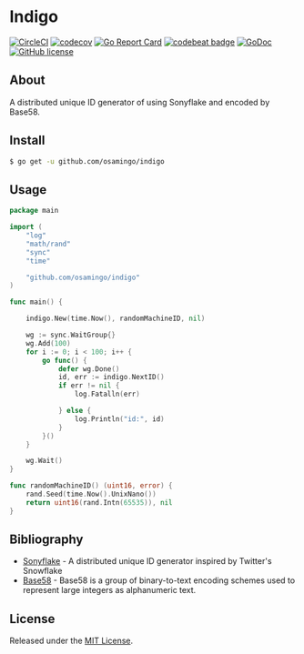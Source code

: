 # Indigo

[![CircleCI](https://img.shields.io/circleci/project/osamingo/indigo/master.svg)](https://circleci.com/gh/osamingo/indigo)
[![codecov](https://codecov.io/gh/osamingo/indigo/branch/master/graph/badge.svg)](https://codecov.io/gh/osamingo/indigo)
[![Go Report Card](https://goreportcard.com/badge/osamingo/indigo)](https://goreportcard.com/report/osamingo/indigo)
[![codebeat badge](https://codebeat.co/badges/3885a5d8-7db0-4162-970a-577a1bf54199)](https://codebeat.co/projects/github-com-osamingo-indigo)
[![GoDoc](https://godoc.org/github.com/osamingo/indigo?status.svg)](https://godoc.org/github.com/osamingo/indigo)
[![GitHub license](https://img.shields.io/badge/license-MIT-blue.svg)](https://raw.githubusercontent.com/osamingo/indigo/master/LICENSE)

## About

A distributed unique ID generator of using Sonyflake and encoded by Base58.

## Install

```bash
$ go get -u github.com/osamingo/indigo
```

## Usage

```go
package main

import (
	"log"
	"math/rand"
	"sync"
	"time"

	"github.com/osamingo/indigo"
)

func main() {

	indigo.New(time.Now(), randomMachineID, nil)

	wg := sync.WaitGroup{}
	wg.Add(100)
	for i := 0; i < 100; i++ {
		go func() {
			defer wg.Done()
			id, err := indigo.NextID()
			if err != nil {
				log.Fatalln(err)

			} else {
				log.Println("id:", id)
			}
		}()
	}

	wg.Wait()
}

func randomMachineID() (uint16, error) {
	rand.Seed(time.Now().UnixNano())
	return uint16(rand.Intn(65535)), nil
}
```

## Bibliography

- [Sonyflake](https://github.com/sony/sonyflake) - A distributed unique ID generator inspired by Twitter's Snowflake
- [Base58](https://en.wikipedia.org/wiki/Base58) - Base58 is a group of binary-to-text encoding schemes used to represent large integers as alphanumeric text.

## License

Released under the [MIT License](https://github.com/osamingo/indigo/blob/master/LICENSE).
